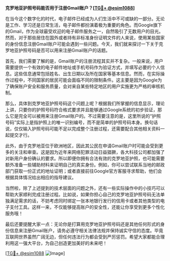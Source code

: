 **克罗地亚护照号码能否用于注册Gmail账户？[[TG💪+ @esim1088](https://t.me/s/esim1088)]**

在当今这个数字化的时代，电子邮件已经成为人们生活中不可或缺的一部分。无论是工作、学习还是日常生活，电子邮件都扮演着极为重要的角色。而Google旗下的Gmail，作为全球最受欢迎的电子邮件服务之一，自然吸引了无数用户的目光。然而，对于那些居住在国外或者持有非标准身份证明文件的人来说，使用某些国家的身份信息注册Gmail账户可能会遇到一些问题。今天，我们就来探讨一下关于克罗地亚护照号码是否可以用来注册Gmail账户的话题。

首先，我们需要了解的是，Gmail账户的注册流程其实并不复杂。一般来说，用户需要提供一个有效的电子邮件地址或手机号码作为验证方式，并填写必要的个人信息。这些信息通常包括姓名、出生日期以及所在国家等基本信息。然而，在实际操作过程中，不同国家的居民可能会面临不同的限制条件。这主要是因为Google为了确保账户安全和服务质量，会对来自某些特定地区的用户实施更为严格的审核机制。

那么，具体到克罗地亚护照号码这个问题上呢？根据我们所掌握的信息显示，理论上讲，只要你的护照号码符合格式要求并且能够通过Google系统的初步验证，那么它是完全可以被用来注册Gmail账户的。不过需要注意的是，这里所说的“护照号码”实际上是指护照上的唯一识别编号，而不是简单的护照号码本身。换句话说，仅仅输入护照号码可能不足以完成整个注册过程，还需要配合其他相关资料一起提交才行。

此外，由于克罗地亚位于欧洲地区，因此其公民在申请Gmail账户时可能会受到更多的关注和审查。这是因为近年来网络犯罪活动日益猖獗，各大科技公司都加强了对新用户身份确认的要求。所以即便你拥有合法有效的克罗地亚护照，也可能需要额外准备一些辅助材料来证明自己的真实身份。例如，你可以尝试联系当地的邮政部门获取一份正式的地址证明；或者直接前往Google官方客服寻求帮助，他们会根据具体情况给出相应的指导建议。

当然啦，除了上述提到的技术层面的问题之外，还有一些实际操作中的小技巧可以帮助大家顺利完成注册过程。比如说，如果你担心自己的克罗地亚护照号码无法单独满足需求的话，不妨考虑同时绑定一张本地银行发行的信用卡或者其他类型的电子支付工具。这样一来，不仅能够提高账户的安全性，还能让你享受到更多个性化服务哦！

最后还要提醒大家一点：无论你是打算用克罗地亚护照号码还是其他任何形式的身份信息来注册Gmail账户，请务必遵守相关法律法规并保持诚实守信的态度。毕竟互联网世界虽然广阔无边，但任何违法行为都会受到严厉惩罚。希望大家都能合理利用这一强大平台，为自己创造更加美好的未来吧！

[[TG💪+ @esim1088](https://t.me/s/esim1088) ![Image](https://i.postimg.cc/4NQfJmqS/Snipaste-2025-05-13-00-14-12.png)]